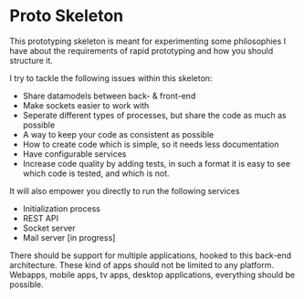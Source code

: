 # Proto Skeleton

This prototyping skeleton is meant for experimenting some philosophies I have about the requirements of rapid prototyping and how you should structure it.

I try to tackle the following issues within this skeleton:
- Share datamodels between back- & front-end
- Make sockets easier to work with
- Seperate different types of processes, but share the code as much as possible
- A way to keep your code as consistent as possible
- How to create code which is simple, so it needs less documentation
- Have configurable services
- Increase code quality by adding tests, in such a format it is easy to see which code is tested, and which is not.

It will also empower you directly to run the following services
- Initialization process
- REST API
- Socket server
- Mail server [in progress]

There should be support for multiple applications, hooked to this back-end architecture. These kind of apps should not be limited to any platform. Webapps, mobile apps, tv apps, desktop applications, everything should be possible.


